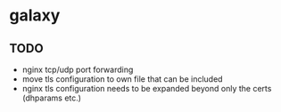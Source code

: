 # galaxy

## TODO

- nginx tcp/udp port forwarding
- move tls configuration to own file that can be included
- nginx tls configuration needs to be expanded beyond only the certs (dhparams etc.)
